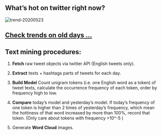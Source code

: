 ## What’s hot on twitter right now?

![trend-20200523][wordcloud]

[wordcloud]: https://raw.githubusercontent.com/xdqc/tweet-trend-everyday/master/word-cloud/trend-20200523.png?token=AF5V4P7ADR6KQBZ4CEDTNIK6AXRMU "trend-20200523"

## [Check trends on old days ...](https://github.com/xdqc/tweet-trend-everyday/tree/master/word-cloud)

## Text mining procedures:

1. **Fetch** raw tweet objects via twitter API (English tweets only).

2. **Extract** texts + hashtags parts of tweets for each day.

3. **Build Model** Count unigram tokens (i.e. one English word as a token) of tweet texts, calculate the occurrence frequency of each token, order by frequency high to low.

4. **Compare** today’s model and yesterday’s model. If today’s frequency of one token is higher than 2 times of yesterday’s frequency, which mean the hottiness of that word increased by more than 100%, record that token. (Only care about tokens with frequency >10^-5 )

5. Generate **Word Cloud** images.
